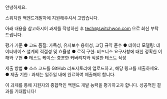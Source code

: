 안녕하세요. 

스위치원 백엔드개발자에 지원해주셔서 고맙습니다.

아래 내용을 참고하시어 과제를 작성하신 후 tech@switchwon.com 으로 회신 부탁 드립니다.

평가 기준
● 코드 품질: 가독성, 유지보수 용이성, 코딩 규약 준수
● 데이터 모델링: 데이터베이스 설계의 적절성 및 효율성
● 로직 구현: 비즈니스 요구사항에 대한 정확한 이해와 구현
● 테스트 케이스: 충분한 커버리지와 적절한 테스트 작성

제출 방법
● 소스 코드를 GitHub 리포지토리에 업로드하고, 해당 링크를 제출하세요.
● 제출 기한 : 과제는 일주일 내에 완료하여 제출해야 합니다.

이 과제를 통해 지원자의 종합적인 백엔드 개발 능력을 평가하고자 합니다. 
성공적인 결과를 기대합니다!

